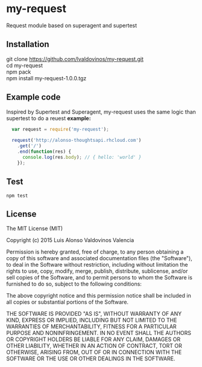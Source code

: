 # my-request
Request module based on superagent and supertest

<h2>Installation</h2>

  git clone https://github.com/lvaldovinos/my-request.git<br/>
  cd my-request<br/>
  npm pack<br/>
  npm install my-request-1.0.0.tgz<br/>

<h2>Example code</h2>

<p>Inspired by Supertest and Superagent, my-request uses the same logic than supertest to do a reuest <strong>example:</strong></p>

```javascript
  var request = require('my-request');
  
  request('http://alonso-thoughtsapi.rhcloud.com')
    .get('/')
    .end(function(res) {
      console.log(res.body); // { hello: 'world' }
    });
```

<h2>Test</h2>

<code>npm test</code>

<h2>License</h2>

The MIT License (MIT)

Copyright (c) 2015 Luis Alonso Valdovinos Valencia

Permission is hereby granted, free of charge, to any person obtaining a copy
of this software and associated documentation files (the "Software"), to deal
in the Software without restriction, including without limitation the rights
to use, copy, modify, merge, publish, distribute, sublicense, and/or sell
copies of the Software, and to permit persons to whom the Software is
furnished to do so, subject to the following conditions:

The above copyright notice and this permission notice shall be included in all
copies or substantial portions of the Software.

THE SOFTWARE IS PROVIDED "AS IS", WITHOUT WARRANTY OF ANY KIND, EXPRESS OR
IMPLIED, INCLUDING BUT NOT LIMITED TO THE WARRANTIES OF MERCHANTABILITY,
FITNESS FOR A PARTICULAR PURPOSE AND NONINFRINGEMENT. IN NO EVENT SHALL THE
AUTHORS OR COPYRIGHT HOLDERS BE LIABLE FOR ANY CLAIM, DAMAGES OR OTHER
LIABILITY, WHETHER IN AN ACTION OF CONTRACT, TORT OR OTHERWISE, ARISING FROM,
OUT OF OR IN CONNECTION WITH THE SOFTWARE OR THE USE OR OTHER DEALINGS IN THE
SOFTWARE.
